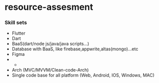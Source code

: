 # resource-assesment

### Skill sets
- Flutter
- Dart
- BaaS(dart/node js/java/java scripts...)
- Database with BaaS, like firebase,appwrite,altas(mongo)...etc
- Figma
- -
- Arch (MVC/MVVM/Clean-code-Arch)
- Single code base for all platform (Web, Android, IOS, Windows, MAC)


